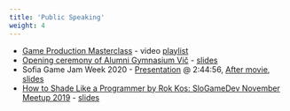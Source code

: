 ```yaml
---
title: 'Public Speaking'
weight: 4
---
```


* [Game Production Masterclass](https://sloveniagames.com/game-production-masterclass/) - video [playlist](https://www.youtube.com/playlist?list=PL4Pdg9q7w9gvX9trcURLLjzGJk3shHwhG)
* [Opening ceremony of Alumni Gymnasium Vič](https://vicchapter.org/otvoritveni-dogodek/) - [slides](https://docs.google.com/presentation/d/1zr4Cb_Ifw9rQRY7LGZc4Z0IGW1uhAmJAXoJ--CVJvJA/edit?usp=sharing)
* Sofia Game Jam Week 2020 - [Presentation](https://fb.watch/iUk237HUvB/) @ 2:44:56, [After movie](https://youtu.be/FI2vpnLgOoY), [slides](https://docs.google.com/presentation/d/1GotybDY2557PLWga3pOpA1uv35SuDUGOAnNFR7vvwrY/edit?usp=sharing)
* [How to Shade Like a Programmer by Rok Kos: SloGameDev November Meetup 2019](https://youtu.be/7Hbz4XwjwE4) - [slides](https://docs.google.com/presentation/d/1o1HlGLI6zxfrWm75YFIoR7n6SExCg9h-WXz-W7tHeOc/edit?usp=sharing)